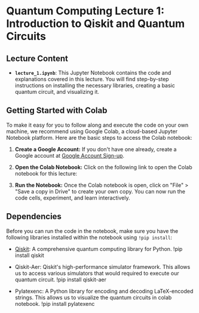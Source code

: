 # Quantum Computing Lecture 1: Introduction to Qiskit and Quantum Circuits

## Lecture Content

- **`lecture_1.ipynb`**: This Jupyter Notebook contains the code and explanations covered in this lecture. You will find step-by-step instructions on installing the necessary libraries, creating a basic quantum circuit, and visualizing it.

## Getting Started with Colab

To make it easy for you to follow along and execute the code on your own machine, we recommend using Google Colab, a cloud-based Jupyter Notebook platform. Here are the basic steps to access the Colab notebook:

1. **Create a Google Account:** If you don't have one already, create a Google account at [Google Account Sign-up](https://accounts.google.com/signup).

2. **Open the Colab Notebook:** Click on the following link to open the Colab notebook for this lecture:

3. **Run the Notebook:** Once the Colab notebook is open, click on "File" > "Save a copy in Drive" to create your own copy. You can now run the code cells, experiment, and learn interactively.

## Dependencies

Before you can run the code in the notebook, make sure you have the following libraries installed within the notebook using `!pip install`:

- [Qiskit](https://qiskit.org/): A comprehensive quantum computing library for Python. 
  !pip install qiskit

- Qiskit-Aer: Qiskit's high-performance simulator framework. This allows us to access various simulators that would required to execute our quantum circuit.
  !pip install qiskit-aer
  
- Pylatexenc: A Python library for encoding and decoding LaTeX-encoded strings. This allows us to visualize the quantum circuits in colab notebook.
  !pip install pylatexenc
